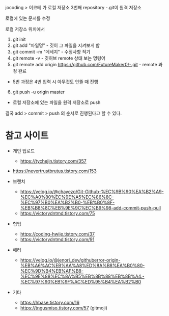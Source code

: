 jocoding > 이코테 가 로컬 저장소
3번째 repository -.git이 원격 저장소

로컬에 있는 문서를 수정

로컬 저장소 위치에서
1. git init
2. git add "파일명" - 깃이 그 파일을 지켜보게 함
3. git commit -m "메세지" - 수정사항 적기
4. git remote -v - 깃허브 remote 상태 보는 명령어
5. git remote add origin https://github.com/FutureMaker0/-.git - remote 과정 완료
- 5번 과정은 4번 입력 시 아무것도 안뜰 때 진행
6. git push -u origin master 
- 로컬 저장소에 있는 파일을 원격 저장소로 push

결국 add > commit > push 의 순서로 진행된다고 할 수 있다.


# 참고 사이트
- 개인 업로드
  - https://tychejin.tistory.com/357
- https://nevertrustbrutus.tistory.com/153

- 브랜치
  - https://velog.io/@chayezo/Git-Github-%EC%9B%90%EA%B2%A9-%EC%A0%80%EC%9E%A5%EC%86%8C-%EC%97%B0%EA%B2%B0-%EB%B0%8F-%EB%B8%8C%EB%9E%9C%EC%B9%98-add-commit-push-pull
  - https://victorydntmd.tistory.com/75

- 협업
  - https://coding-hwije.tistory.com/37
  - https://victorydntmd.tistory.com/91

- 에러
  - https://velog.io/@jenori_dev/githuberror-origin-%EB%A6%AC%EB%AA%A8%ED%8A%B8%EA%B0%80-%EC%9D%B4%EB%AF%B8-%EC%9E%88%EC%8A%B5%EB%8B%88%EB%8B%A4.-%EC%97%90%EB%9F%AC%ED%95%B4%EA%B2%B0

- 기타
  - https://hbase.tistory.com/16
  - https://tngusmiso.tistory.com/57 (gitmoji)
